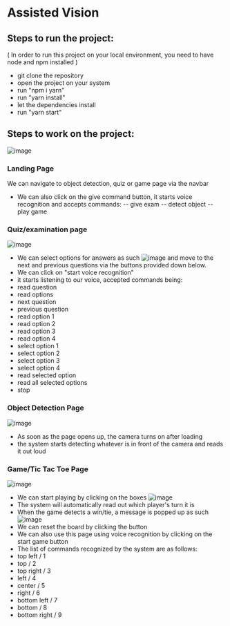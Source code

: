 # Assisted Vision

## Steps to run the project:
( In order to run this project on your local environment, you need to have node and npm installed )
- git clone the repository
- open the project on your system
- run "npm i yarn"
- run "yarn install"
- let the dependencies install
- run "yarn start"

## Steps to work on the project:
![image](https://user-images.githubusercontent.com/71427348/165894290-1f3715ab-3072-4513-98eb-c2c2832aa381.png)
### Landing Page
We can navigate to object detection, quiz or game page via the navbar
- We can also click on the give command button, it starts voice recognition and accepts commands:
-- give exam
-- detect object
-- play game
### Quiz/examination page
![image](https://user-images.githubusercontent.com/71427348/165894611-69fb8aeb-4fc5-40e5-9e52-4bd7ac96b567.png)
- We can select options for answers as such
![image](https://user-images.githubusercontent.com/71427348/165894635-211abe4b-1930-4392-a182-9c5111efc8a0.png)
and move to the next and previous questions via the buttons provided down below.
- We can click on "start voice recognition"
- it starts listening to our voice, accepted commands being:
- read question
- read options
- next question
- previous question
- read option 1
- read option 2
- read option 3
- read option 4
- select option 1
- select option 2
- select option 3
- select option 4
- read selected option
- read all selected options
- stop
### Object Detection Page
![image](https://user-images.githubusercontent.com/71427348/165988648-af79cbcd-a828-4472-9a05-6695fd47a838.png)
- As soon as the page opens up, the camera turns on after loading
- the system starts detecting whatever is in front of the camera and reads it out loud
### Game/Tic Tac Toe Page
![image](https://user-images.githubusercontent.com/71427348/165895371-897363ef-7408-4349-9292-70e61eee874a.png)
- We can start playing by clicking on the boxes
![image](https://user-images.githubusercontent.com/71427348/165895491-c0a1d143-172c-4af2-94e8-3ffa2b893dbf.png)
- The system will automatically read out which player's turn it is
- When the game detects a win/tie, a message is popped up as such
![image](https://user-images.githubusercontent.com/71427348/165895542-c8451c86-1100-433a-ac2e-41a54384d9a8.png)
- We can reset the board by clicking the button
- We can also use this page using voice recognition by clicking on the start game button
- The list of commands recognized by the system are as follows:
- top left / 1
- top / 2
- top right / 3
- left / 4
- center / 5
- right / 6
- bottom left / 7
- bottom / 8
- bottom right / 9
